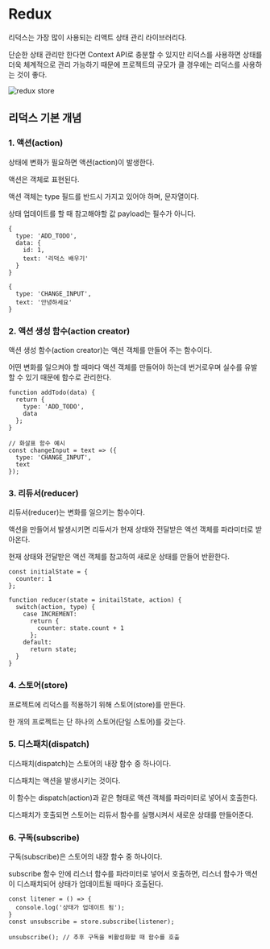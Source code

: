 # Redux

리덕스는 가장 많이 사용되는 리액트 상태 관리 라이브러리다.

단순한 상태 관리만 한다면 Context API로 충분할 수 있지만 리덕스를 사용하면 상태를 더욱 체계적으로 관리 가능하기 때문에 프로젝트의 규모가 클 경우에는 리덕스를 사용하는 것이 좋다.

![redux store](https://user-images.githubusercontent.com/67866773/103477345-5a309800-4e01-11eb-8520-a986618802e6.PNG)

## 리덕스 기본 개념

### 1. 액션(action)

상태에 변화가 필요하면 액션(action)이 발생한다.

액션은 객체로 표현된다.

액션 객체는 type 필드를 반드시 가지고 있어야 하며, 문자열이다.

상태 업데이트를 할 때 참고해야할 값 payload는 필수가 아니다.

```JSX
{
  type: 'ADD_TODO',
  data: {
    id: 1,
    text: '리덕스 배우기'
  }
}

{
  type: 'CHANGE_INPUT',
  text: '안녕하세요'
}
```

### 2. 액션 생성 함수(action creator)

액션 생성 함수(action creator)는 액션 객체를 만들어 주는 함수이다.

어떤 변화를 일으켜야 할 때마다 액션 객체를 만들어야 하는데 번거로우며 실수를 유발할 수 있기 때문에 함수로 관리한다.

```JSX
function addTodo(data) {
  return {
    type: 'ADD_TODO',
    data
  };
}

// 화살표 함수 예시
const changeInput = text => ({
  type: 'CHANGE_INPUT',
  text
});
```

### 3. 리듀서(reducer)

리듀서(reducer)는 변화를 일으키는 함수이다.

액션을 만들어서 발생시키면 리듀서가 현재 상태와 전달받은 액션 객체를 파라미터로 받아온다.

현재 상태와 전달받은 액션 객체를 참고하여 새로운 상태를 만들어 반환한다.

```JSX
const initialState = {
  counter: 1
};

function reducer(state = initailState, action) {
  switch(action, type) {
    case INCREMENT:
      return {
        counter: state.count + 1
      };
    default:
      return state;
  }
}
```

### 4. 스토어(store)

프로젝트에 리덕스를 적용하기 위해 스토어(store)를 만든다.

한 개의 프로젝트는 단 하나의 스토어(단일 스토어)를 갖는다.

### 5. 디스패치(dispatch)

디스패치(dispatch)는 스토어의 내장 함수 중 하나이다.

디스패치는 액션을 발생시키는 것이다.

이 함수는 dispatch(action)과 같은 형태로 액션 객체를 파라미터로 넣어서 호출한다.

디스패치가 호출되면 스토어는 리듀서 함수를 실행시켜서 새로운 상태를 만들어준다.

### 6. 구독(subscribe)

구독(subscribe)은 스토어의 내장 함수 중 하나이다.

subscribe 함수 안에 리스너 함수를 파라미터로 넣어서 호출하면, 리스너 함수가 액션이 디스패치되어 상태가 업데이트될 때마다 호출된다.

```JSX
const litener = () => {
  console.log('상태가 업데이트 됨');
}
const unsubscribe = store.subscribe(listener);

unsubscribe(); // 추후 구독을 비활성화할 때 함수를 호출
```
